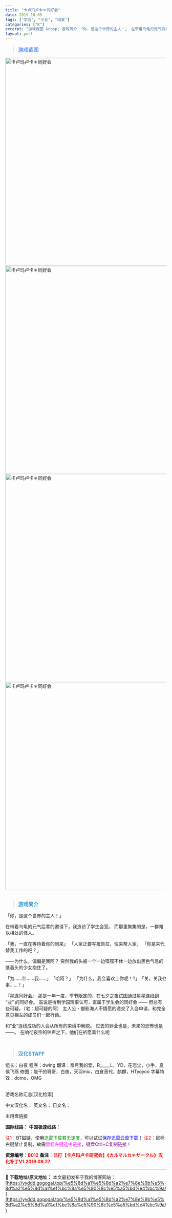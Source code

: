 ```yaml
---
title: "卡卢玛卢卡＊同好会"
date: 2019-10-05
tags: ["学园", "少女", "纯爱"]
categories: ["K"]
excerpt: "游戏截图 &nbsp; 游戏简介 「你，是这个世界的主人！」 在带着乌龟的元气后辈的邀请下，我造访了学生会室。 而那里聚集的是，一群难以相处的怪人。 「我，一直在等待着你的到来」 「人家正要写报告拉，快来帮人家」 「你是来代替我工作的吧？」 ――为什么，偏偏是我阿？ 突然我的头被一个一边喋喋不休一边&hellip;"
layout: post
---
```


<div>
<blockquote><b><span style="font-size: 12pt; color: #6699ff;">游戏截图</span></b></blockquote>
<div><img title="点击放大" src="https://yyddd.gogogal.top/wp-content/uploads/2025/04/20250430_6811e52075938.webp" alt="卡卢玛卢卡＊同好会" width="650" /></div>
<div><img title="点击放大" src="https://yyddd.gogogal.top/wp-content/uploads/2025/04/20250430_6811e52313f8a.webp" alt="卡卢玛卢卡＊同好会" width="650" /></div>
<div><img title="点击放大" src="https://yyddd.gogogal.top/wp-content/uploads/2025/04/20250430_6811e5249a33c.webp" alt="卡卢玛卢卡＊同好会" width="650" /></div>
<div><img title="点击放大" src="https://yyddd.gogogal.top/wp-content/uploads/2025/04/20250430_6811e52801f42.webp" alt="卡卢玛卢卡＊同好会" width="650" /></div>
&nbsp;
<blockquote><b><span style="font-size: 12pt; color: #3399cc;">游戏简介</span></b></blockquote>
<div>「你，是这个世界的主人！」

在带着乌龟的元气后辈的邀请下，我造访了学生会室。
而那里聚集的是，一群难以相处的怪人。

「我，一直在等待着你的到来」
「人家正要写报告拉，快来帮人家」
「你是来代替我工作的吧？」

――为什么，偏偏是我阿？
突然我的头被一个一边喋喋不休一边放出黑色气息的低着头的少女抱住了。

「为……什……我……」　「哈阿？」
「为什么，我会喜欢上你呢！?」　「关，关我乜事……！」

『星连同好会』
那是一年一度、季节限定的，在七夕之夜试图通过星星连线到 “业” 的同好会。
虽说是得到学园理事认可，直属于学生会的同好会 ―― 但总有些可疑。（宅：超可疑的阿）
主人公・御影海人不情愿的递交了入会申请，和完全意见相左的成员们一起行动。

和“业”连线成功的人会从所有的束缚中解脱。
过去的罪业也是，未来的恐怖也是――。
在响彻夜空的钟声之下，他们在祈愿着什么呢</div>
&nbsp;
<blockquote><b><span style="font-size: 12pt; color: #3399cc;">汉化STAFF</span></b></blockquote>
<div>组长：白夜
程序：dwing
翻译：奈月我的爱，R_____L，YD，花恋尘，小手，夏侯飞燕
修图：能干的哥哥，白夜，天羽miu，白倉音代，麒麒，HTyoyoo
字幕特效：domo，OMG</div>
&nbsp;

游戏名称汇总[汉化检索]

中文汉化名：
英文名：
日文名：
</div>
<div class="panel panel-primary">
<div class="panel-heading">主用盘链接</div>
<div class="panel-body">

<b>国际线路：</b>
<b>中国极速线路：</b>


<span style="color: #ff0000;">注1：</span>BT磁链，使用<span style="color: #008000;">迅雷下载若无速度</span>，可以试试<span style="color: #0000ff;">保存迅雷云盘下载！</span>
<span style="color: #ff0000;">注2：</span>鼠标右键禁止复制，故需<span style="color: #ff00ff;">鼠标左键选中链接</span>，<span style="color: #800080;">键盘Ctrl+C复制链接！</span>

</div>
<div class="panel-footer"><span style="color: #ff0000;"><b><span style="color: #000000;">资源编号</span>：B012</b></span>
<span style="color: #ff0000;"><b><span style="color: #000000;">备注</span>：已打【卡卢玛卢卡研究会】《カルマルカ＊サークル》汉化补丁V1.2019.09.27</b></span></div>
</div>

---
📖 **下载地址/原文地址：** 本文最初发布于我的博客网站：[https://yyddd.gogogal.top/%e5%8d%a1%e5%8d%a2%e7%8e%9b%e5%8d%a2%e5%8d%a1%ef%bc%8a%e5%90%8c%e5%a5%bd%e4%bc%9a/](https://yyddd.gogogal.top/%e5%8d%a1%e5%8d%a2%e7%8e%9b%e5%8d%a2%e5%8d%a1%ef%bc%8a%e5%90%8c%e5%a5%bd%e4%bc%9a/)
